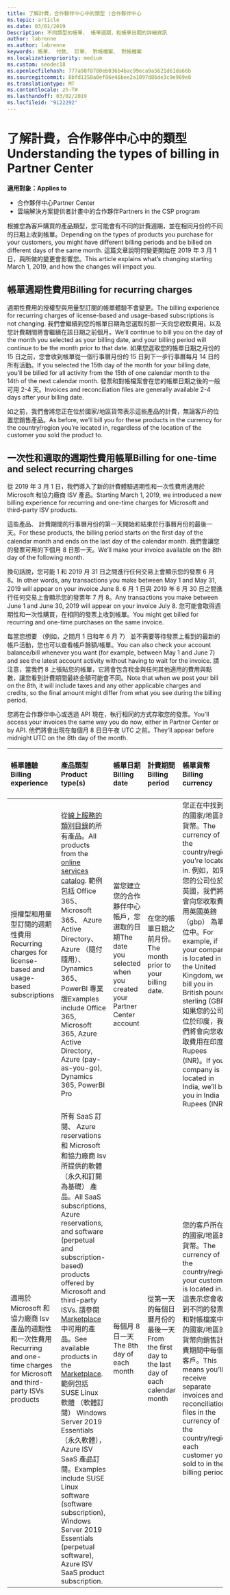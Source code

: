 ```yaml
---
title: 了解計費，合作夥伴中心中的類型 |合作夥伴中心
ms.topic: article
ms.date: 03/01/2019
Description: 不同類型的帳單、 帳單週期，和帳單日期的詳細資訊
author: labrenne
ms.author: labrenne
keywords: 帳單、 付款、 訂單、 對帳檔案、 對帳檔案
ms.localizationpriority: medium
ms.custom: seodec18
ms.openlocfilehash: 777a98f8780eb036b4bac99eca9a5621d61da66b
ms.sourcegitcommit: 8bfd1358a0ef86e46bee2a1097d86de3c9e969e8
ms.translationtype: MT
ms.contentlocale: zh-TW
ms.lasthandoff: 03/02/2019
ms.locfileid: "9122292"
---
```

# <a name="understanding-the-types-of-billing-in-partner-center"></a><span data-ttu-id="9ee75-104">了解計費，合作夥伴中心中的類型</span><span class="sxs-lookup"><span data-stu-id="9ee75-104">Understanding the types of billing in Partner Center</span></span>

**<span data-ttu-id="9ee75-105">適用對象：</span><span class="sxs-lookup"><span data-stu-id="9ee75-105">Applies to</span></span>**

-  <span data-ttu-id="9ee75-106">合作夥伴中心</span><span class="sxs-lookup"><span data-stu-id="9ee75-106">Partner Center</span></span>
-  <span data-ttu-id="9ee75-107">雲端解決方案提供者計畫中的合作夥伴</span><span class="sxs-lookup"><span data-stu-id="9ee75-107">Partners in the CSP program</span></span>

<span data-ttu-id="9ee75-108">根據您為客戶購買的產品類型，您可能會有不同的計費週期，並在相同月份的不同的日期上收到帳單。</span><span class="sxs-lookup"><span data-stu-id="9ee75-108">Depending on the types of products you purchase for your customers, you might have different billing periods and be billed on different days of the same month.</span></span> <span data-ttu-id="9ee75-109">這篇文章說明何變更開始在 2019 年 3 月 1 日，與所做的變更會影響您。</span><span class="sxs-lookup"><span data-stu-id="9ee75-109">This article explains what’s changing starting March 1, 2019, and how the changes will impact you.</span></span>

## <a name="billing-for-recurring-charges"></a><span data-ttu-id="9ee75-110">帳單週期性費用</span><span class="sxs-lookup"><span data-stu-id="9ee75-110">Billing for recurring charges</span></span>

<span data-ttu-id="9ee75-111">週期性費用的授權型與用量型訂閱的帳單體驗不會變更。</span><span class="sxs-lookup"><span data-stu-id="9ee75-111">The billing experience for recurring charges of license-based and usage-based subscriptions is not changing.</span></span> <span data-ttu-id="9ee75-112">我們會繼續到您的帳單日期為您選取的那一天向您收取費用，以及您計費期間將會繼續在該日期之前個月。</span><span class="sxs-lookup"><span data-stu-id="9ee75-112">We’ll continue to bill you on the day of the month you selected as your billing date, and your billing period will continue to be the month prior to that date.</span></span> <span data-ttu-id="9ee75-113">如果您選取您的帳單日期之月份的 15 日之前，您會收到帳單從一個行事曆月份的 15 日到下一步行事曆每月 14 日的所有活動。</span><span class="sxs-lookup"><span data-stu-id="9ee75-113">If you selected the 15th day of the month for your billing date, you’ll be billed for all activity from the 15th of one calendar month to the 14th of the next calendar month.</span></span> <span data-ttu-id="9ee75-114">發票和對帳檔案會在您的帳單日期之後的一般可用 2-4 天。</span><span class="sxs-lookup"><span data-stu-id="9ee75-114">Invoices and reconciliation files are generally available 2-4 days after your billing date.</span></span>

<span data-ttu-id="9ee75-115">如之前，我們會將您正在位於國家/地區貨幣表示這些產品的計費，無論客戶的位置您銷售產品。</span><span class="sxs-lookup"><span data-stu-id="9ee75-115">As before, we’ll bill you for these products in the currency for the country/region you’re located in, regardless of the location of the customer you sold the product to.</span></span>

## <a name="billing-for-one-time-and-select-recurring-charges"></a><span data-ttu-id="9ee75-116">一次性和選取的週期性費用帳單</span><span class="sxs-lookup"><span data-stu-id="9ee75-116">Billing for one-time and select recurring charges</span></span>

<span data-ttu-id="9ee75-117">從 2019 年 3 月 1 日，我們導入了新的計費體驗週期性和一次性費用適用於 Microsoft 和協力廠商 ISV 產品。</span><span class="sxs-lookup"><span data-stu-id="9ee75-117">Starting March 1, 2019, we introduced a new billing experience for recurring and one-time charges for Microsoft and third-party ISV products.</span></span>

<span data-ttu-id="9ee75-118">這些產品、 計費期間的行事曆月份的第一天開始和結束於行事曆月份的最後一天。</span><span class="sxs-lookup"><span data-stu-id="9ee75-118">For these products, the billing period starts on the first day of the calendar month and ends on the last day of the calendar month.</span></span> <span data-ttu-id="9ee75-119">我們會讓您的發票可用的下個月 8 日那一天。</span><span class="sxs-lookup"><span data-stu-id="9ee75-119">We’ll make your invoice available on the 8th day of the following month.</span></span> 

<span data-ttu-id="9ee75-120">換句話說，您可能 1 和 2019 月 31 日之間進行任何交易上會顯示您的發票 6 月 8。</span><span class="sxs-lookup"><span data-stu-id="9ee75-120">In other words, any transactions you make between May 1 and May 31, 2019 will appear on your invoice June 8.</span></span> <span data-ttu-id="9ee75-121">6 月 1 日與 2019 年 6 月 30 日之間進行任何交易上會顯示您的發票年 7 月 8。</span><span class="sxs-lookup"><span data-stu-id="9ee75-121">Any transactions you make between June 1 and June 30, 2019 will appear on your invoice July 8.</span></span> <span data-ttu-id="9ee75-122">您可能會取得週期性和一次性購買，在相同的發票上收到帳單。</span><span class="sxs-lookup"><span data-stu-id="9ee75-122">You might get billed for recurring and one-time purchases on the same invoice.</span></span> 

<span data-ttu-id="9ee75-123">每當您想要 （例如，之間月 1 日和年 6 月 7） 並不需要等待發票上看到的最新的帳戶活動，您也可以查看帳戶餘額/帳單。</span><span class="sxs-lookup"><span data-stu-id="9ee75-123">You can also check your account balance/bill whenever you want (for example, between May 1 and June 7) and see the latest account activity without having to wait for the invoice.</span></span> <span data-ttu-id="9ee75-124">請注意，當我們 8 上張貼您的帳單，它將會包含稅金與任何其他適用的費用與點數，讓您看到計費期間最終金額可能會不同。</span><span class="sxs-lookup"><span data-stu-id="9ee75-124">Note that when we post your bill on the 8th, it will include taxes and any other applicable charges and credits, so the final amount might differ from what you see during the billing period.</span></span> 

<span data-ttu-id="9ee75-125">您將在合作夥伴中心或透過 API 現在，執行相同的方式存取您的發票。</span><span class="sxs-lookup"><span data-stu-id="9ee75-125">You’ll access your invoices the same way you do now, either in Partner Center or by API.</span></span> <span data-ttu-id="9ee75-126">他們將會出現在每個月 8 日日午夜 UTC 之前。</span><span class="sxs-lookup"><span data-stu-id="9ee75-126">They’ll appear before midnight UTC on the 8th day of the month.</span></span> 

|**<span data-ttu-id="9ee75-127">帳單體驗</span><span class="sxs-lookup"><span data-stu-id="9ee75-127">Billing experience</span></span>**|**<span data-ttu-id="9ee75-128">產品類型</span><span class="sxs-lookup"><span data-stu-id="9ee75-128">Product type(s)</span></span>**|**<span data-ttu-id="9ee75-129">帳單日期</span><span class="sxs-lookup"><span data-stu-id="9ee75-129">Billing date</span></span>**|**<span data-ttu-id="9ee75-130">計費期間</span><span class="sxs-lookup"><span data-stu-id="9ee75-130">Billing period</span></span>**|**<span data-ttu-id="9ee75-131">帳單貨幣</span><span class="sxs-lookup"><span data-stu-id="9ee75-131">Billing currency</span></span>**|**<span data-ttu-id="9ee75-132">目前的活動可用？</span><span class="sxs-lookup"><span data-stu-id="9ee75-132">Current activity available?</span></span>**|
|:----------------|:--------------|:--------------|:--------------|:--------------|:--------------|
|<span data-ttu-id="9ee75-133">授權型和用量型訂閱的週期性費用</span><span class="sxs-lookup"><span data-stu-id="9ee75-133">Recurring charges for license-based and usage-based subscriptions</span></span> |<span data-ttu-id="9ee75-134">從[線上服務的類別目錄](https://partner.microsoft.com/commerce/preferredoffers/list)的所有產品。</span><span class="sxs-lookup"><span data-stu-id="9ee75-134">All products from the [online services catalog](https://partner.microsoft.com/commerce/preferredoffers/list).</span></span> <span data-ttu-id="9ee75-135">範例包括 Office 365、 Microsoft 365、 Azure Active Directory、 Azure （隨付隨用）、 Dynamics 365、 PowerBI 專業版</span><span class="sxs-lookup"><span data-stu-id="9ee75-135">Examples include Office 365, Microsoft 365, Azure Active Directory, Azure (pay-as-you-go), Dynamics 365, PowerBI Pro</span></span> |<span data-ttu-id="9ee75-136">當您建立您的合作夥伴中心帳戶，您選取的日期</span><span class="sxs-lookup"><span data-stu-id="9ee75-136">The date you selected when you created your Partner Center account</span></span> |<span data-ttu-id="9ee75-137">在您的帳單日期之前月份。</span><span class="sxs-lookup"><span data-stu-id="9ee75-137">The month prior to your billing date.</span></span> |<span data-ttu-id="9ee75-138">您正在中找到的國家/地區的貨幣。</span><span class="sxs-lookup"><span data-stu-id="9ee75-138">The currency of the country/region you’re located in.</span></span> <span data-ttu-id="9ee75-139">例如，如果您的公司位於英國，我們將會向您收取費用英國英鎊 （gbp） 為單位中。</span><span class="sxs-lookup"><span data-stu-id="9ee75-139">For example, if your company is located in the United Kingdom, we’ll bill you in British pounds sterling (GBP).</span></span> <span data-ttu-id="9ee75-140">如果您的公司位於印度，我們將會向您收取費用在印度 Rupees (INR)。</span><span class="sxs-lookup"><span data-stu-id="9ee75-140">If your company is located in India, we’ll bill you in India Rupees (INR).</span></span>  |<span data-ttu-id="9ee75-141">否</span><span class="sxs-lookup"><span data-stu-id="9ee75-141">No</span></span> |
|<span data-ttu-id="9ee75-142">適用於 Microsoft 和協力廠商 Isv 產品的週期性和一次性費用</span><span class="sxs-lookup"><span data-stu-id="9ee75-142">Recurring and one-time charges for Microsoft and third-party ISVs products</span></span> |<span data-ttu-id="9ee75-143">所有 SaaS 訂閱、 Azure reservations 和 Microsoft 和協力廠商 Isv 所提供的軟體 （永久和訂閱為基礎） 產品。</span><span class="sxs-lookup"><span data-stu-id="9ee75-143">All SaaS subscriptions, Azure reservations, and software (perpetual and subscription-based) products offered by Microsoft and third-party ISVs.</span></span> <span data-ttu-id="9ee75-144">請參閱[Marketplace](https://partner.microsoft.com/commerce/sales?type=Any&category=Any)中可用的產品。</span><span class="sxs-lookup"><span data-stu-id="9ee75-144">See available products in the [Marketplace](https://partner.microsoft.com/commerce/sales?type=Any&category=Any).</span></span> <span data-ttu-id="9ee75-145">範例包括 SUSE Linux 軟體 （軟體訂閱） Windows Server 2019 Essentials （永久軟體），Azure ISV SaaS 產品訂閱。</span><span class="sxs-lookup"><span data-stu-id="9ee75-145">Examples include SUSE Linux software (software subscription), Windows Server 2019 Essentials (perpetual software), Azure ISV SaaS product subscription.</span></span> |<span data-ttu-id="9ee75-146">每個月 8 日一天</span><span class="sxs-lookup"><span data-stu-id="9ee75-146">The 8th day of each month</span></span> |<span data-ttu-id="9ee75-147">從第一天的每個日曆月份的最後一天</span><span class="sxs-lookup"><span data-stu-id="9ee75-147">From the first day to the last day of each calendar month</span></span> |<span data-ttu-id="9ee75-148">您的客戶所在的國家/地區的貨幣。</span><span class="sxs-lookup"><span data-stu-id="9ee75-148">The currency of the country/region your customer is located in.</span></span> <span data-ttu-id="9ee75-149">這表示您會收到不同的發票和對帳檔案中的國家/地區的貨幣向銷售計費期間中每個客戶。</span><span class="sxs-lookup"><span data-stu-id="9ee75-149">This means you’ll receive separate invoices and reconciliation files in the currency of the country/region each customer you sold to in the billing period.</span></span> |<span data-ttu-id="9ee75-150">是</span><span class="sxs-lookup"><span data-stu-id="9ee75-150">Yes</span></span> |
